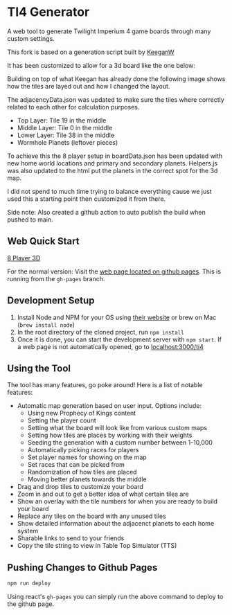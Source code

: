 # TI4 Generator
A web tool to generate Twilight Imperium 4 game boards through many custom settings.

This fork is based on a generation script built by [KeeganW](https://github.com/KeeganW/ti4)

It has been customized to allow for a 3d board like the one below:



Building on top of what Keegan has already done the following image shows how the tiles are layed out and how I changed the layout.


The adjacencyData.json was updated to make sure the tiles where correctly related to each other for calculation purposes.
* Top Layer: Tile 19 in the middle
* Middle Layer: Tile 0 in the middle
* Lower Layer: Tile 38 in the middle
* Wormhole Planets (leftover pieces)

To achieve this the 8 player setup in boardData.json has been updated with new home world locations and primary and secondary planets.
Helpers.js was also updated to the html put the planets in the correct spot for the 3d map.


I did not spend to much time trying to balance everything cause we just used this a starting point then customized it from there.


Side note: Also created a github action to auto publish the build when pushed to main.

## Web Quick Start

[8 Player 3D](https://brokenrafterfarms.github.io/ti4/)


For the normal version:
Visit the [web page located on github pages](https://keeganw.github.io/ti4/). This is running from the `gh-pages` branch.

## Development Setup

1. Install Node and NPM for your OS using [their website](https://nodejs.org/en/) or brew on Mac (`brew install node`)
1. In the root directory of the cloned project, run `npm install`
1. Once it is done, you can start the development server with `npm start`. If a web page is not automatically opened, go to [localhost:3000/ti4](http://localhost:3000/ti4)

## Using the Tool

The tool has many features, go poke around! Here is a list of notable features:

- Automatic map generation based on user input. Options include:
    - Using new Prophecy of Kings content
    - Setting the player count
    - Setting what the board will look like from various custom maps
    - Setting how tiles are places by working with their weights
    - Seeding the generation with a custom number between 1-10,000
    - Automatically picking races for players
    - Set player names for showing on the map
    - Set races that can be picked from
    - Randomization of how tiles are placed
    - Moving better planets towards the middle
- Drag and drop tiles to customize your board
- Zoom in and out to get a better idea of what certain tiles are
- Show an overlay with the tile numbers for when you are ready to build your board
- Replace any tiles on the board with any unused tiles
- Show detailed information about the adjacenct planets to each home system
- Sharable links to send to your friends
- Copy the tile string to view in Table Top Simulator (TTS)

## Pushing Changes to Github Pages

```bash
npm run deploy
```

Using react's `gh-pages` you can simply run the above command to deploy to the github page.
